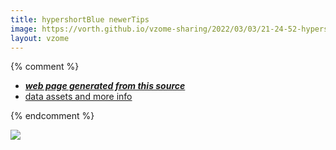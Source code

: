 ```yaml
---
title: hypershortBlue newerTips
image: https://vorth.github.io/vzome-sharing/2022/03/03/21-24-52-hypershortBlue-newerTips/hypershortBlue-newerTips.png
layout: vzome
---
```


{% comment %}
 - [***web page generated from this source***][post]
 - [data assets and more info][github]

[post]: <https://vorth.github.io/vzome-sharing/2022/03/03/hypershortBlue-newerTips-21-24-52.html>
[github]: <https://github.com/vorth/vzome-sharing/tree/main/2022/03/03/21-24-52-hypershortBlue-newerTips/>
{% endcomment %}

<vzome-viewer style="width: 100%; height: 65vh;"
       src="https://vorth.github.io/vzome-sharing/2022/03/03/21-24-52-hypershortBlue-newerTips/hypershortBlue-newerTips.vZome" >
  <img src="https://vorth.github.io/vzome-sharing/2022/03/03/21-24-52-hypershortBlue-newerTips/hypershortBlue-newerTips.png" />
</vzome-viewer>